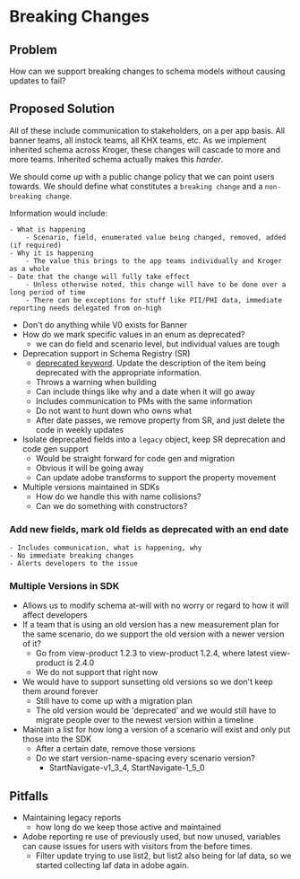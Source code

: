 # Breaking Changes 

## Problem

How can we support breaking changes to schema models without causing updates to fail?

## Proposed Solution

All of these include communication to stakeholders, on a per app basis. All banner teams, all instock teams, all KHX teams, etc. As we implement inherited schema across Kroger, these changes will cascade to more and more teams. Inherited schema actually makes this _harder_.

We should come up with a public change policy that we can point users towards. We should define what constitutes a `breaking change` and a `non-breaking change`.

Information would include:

	- What is happening
		- Scenario, field, enumerated value being changed, removed, added (if required)
	- Why it is happening
		- The value this brings to the app teams individually and Kroger as a whole
	- Date that the change will fully take effect
		- Unless otherwise noted, this change will have to be done over a long period of time
		- There can be exceptions for stuff like PII/PHI data, immediate reporting needs delegated from on-high

- Don't do anything while V0 exists for Banner
- How do we mark specific values in an enum as deprecated?
	- we can do field and scenario level, but individual values are tough
- Deprecation support in Schema Registry (SR)
	- [deprecated keyword](http://json-schema.org/draft/2019-09/json-schema-validation.html#rfc.section.9.3). Update the description of the item being deprecated with the appropriate information.
	- Throws a warning when building
	- Can include things like why and a date when it will go away
	- Includes communication to PMs with the same information
	- Do not want to hunt down who owns what
	- After date passes, we remove property from SR, and just delete the code in weekly updates
- Isolate deprecated fields into a `legacy` object, keep SR deprecation and code gen support
	- Would be straight forward for code gen and migration
	- Obvious it will be going away
	- Can update adobe transforms to support the property movement
- Multiple versions maintained in SDKs
	- How do we handle this with name collisions?
	- Can we do something with constructors?

### Add new fields, mark old fields as deprecated with an end date
	- Includes communication, what is happening, why 
	- No immediate breaking changes
	- Alerts developers to the issue

### Multiple Versions in SDK
- Allows us to modify schema at-will with no worry or regard to how it will affect developers
- If a team that is using an old version has a new measurement plan for the same scenario, do we support the old version with a newer version of it?
	- Go from view-product 1.2.3 to view-product 1.2.4, where latest view-product is 2.4.0
	- We do not support that right now
- We would have to support sunsetting old versions so we don't keep them around forever
	- Still have to come up with a migration plan
	- The old version would be 'deprecated' and we would still have to migrate people over to the newest version within a timeline
- Maintain a list for how long a version of a scenario will exist and only put those into the SDK
	- After a certain date, remove those versions
	- Do we start version-name-spacing every scenario version?
		- StartNavigate-v1_3_4, StartNavigate-1_5_0

## Pitfalls

- Maintaining legacy reports
	- how long do we keep those active and maintained
- Adobe reporting re use of previously used, but now unused, variables can cause issues for users with visitors from the before times.
	- Filter update trying to use list2, but list2 also being for laf data, so we started collecting laf data in adobe again.